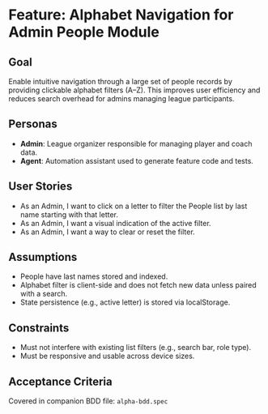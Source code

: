 # Feature: Alphabet Navigation for Admin People Module

## Goal

Enable intuitive navigation through a large set of people records by providing clickable alphabet filters (A–Z). This improves user efficiency and reduces search overhead for admins managing league participants.

## Personas

- **Admin**: League organizer responsible for managing player and coach data.
- **Agent**: Automation assistant used to generate feature code and tests.

## User Stories

- As an Admin, I want to click on a letter to filter the People list by last name starting with that letter.
- As an Admin, I want a visual indication of the active filter.
- As an Admin, I want a way to clear or reset the filter.

## Assumptions

- People have last names stored and indexed.
- Alphabet filter is client-side and does not fetch new data unless paired with a search.
- State persistence (e.g., active letter) is stored via localStorage.

## Constraints

- Must not interfere with existing list filters (e.g., search bar, role type).
- Must be responsive and usable across device sizes.

## Acceptance Criteria

Covered in companion BDD file: `alpha-bdd.spec`
